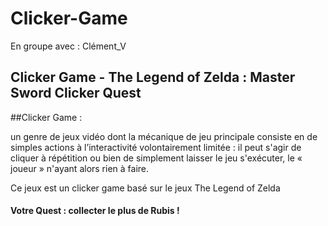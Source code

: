 # Clicker-Game
En groupe avec : Clément_V

## Clicker Game - The Legend of Zelda : Master Sword Clicker Quest

##Clicker Game :

un genre de jeux vidéo dont la mécanique de jeu principale consiste en de simples actions à l’interactivité volontairement limitée : il peut s'agir de cliquer à répétition ou bien de simplement laisser le jeu s'exécuter, le « joueur » n'ayant alors rien à faire.


Ce jeux est un clicker game basé sur le jeux The Legend of Zelda 

#### Votre Quest : collecter le plus de Rubis !

